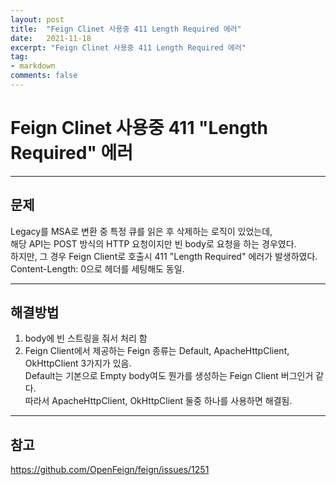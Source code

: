```yaml
---
layout: post
title:  "Feign Clinet 사용중 411 Length Required 에러"
date:   2021-11-18
excerpt: "Feign Clinet 사용중 411 Length Required 에러"
tag:
- markdown 
comments: false
---
```



# Feign Clinet 사용중 411 "Length Required" 에러

___


## __문제__
Legacy를 MSA로 변환 중 특정 큐를 읽은 후 삭제하는 로직이 있었는데,    
해당 API는 POST 방식의 HTTP 요청이지만 빈 body로 요청을 하는 경우였다.  
하지만, 그 경우 Feign Client로 호출시 411 "Length Required" 에러가 발생하였다.  
Content-Length: 0으로 헤더를 세팅해도 동일.
___

## __해결방법__

1. body에 빈 스트링을 줘서 처리 함  
2. Feign Client에서 제공하는 Feign 종류는 Default, ApacheHttpClient, OkHttpClient 3가지가 있음.  
Default는 기본으로 Empty body여도 뭔가를 생성하는 Feign Client 버그인거 같다.  
따라서 ApacheHttpClient, OkHttpClient 둘중 하나를 사용하면 해결됨.  

___


## __참고__
https://github.com/OpenFeign/feign/issues/1251  
